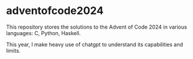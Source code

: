 # adventofcode2024

This repository stores the solutions to the Advent of Code 2024 in various languages: C, Python, Haskell.

This year, I make heavy use of chatgpt to understand its capabilities and 
limits.
